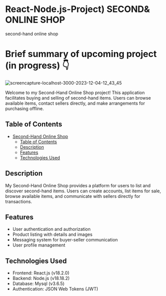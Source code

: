 # React-Node.js-Project) SECOND& ONLINE SHOP
second-hand online shop

# Brief summary of upcoming project (in progress) 👇 
![screencapture-localhost-3000-2023-12-04-12_43_45](https://github.com/skgus5598/react-nodejs_OnlineShop/assets/78111263/a4d58acc-1590-4d0f-a6f8-ec6f5a881e99)


Welcome to my Second-Hand Online Shop project! This application facilitates buying and selling of second-hand items. Users can browse available items, contact sellers directly, and make arrangements for purchasing offline.

## Table of Contents

- [Second-Hand Online Shop](#second-hand-online-shop)
  - [Table of Contents](#table-of-contents)
  - [Description](#description)
  - [Features](#features)
  - [Technologies Used](#technologies-used)

## Description

My Second-Hand Online Shop provides a platform for users to list and discover second-hand items. Users can create accounts, list items for sale, browse available items, and communicate with sellers directly for transactions.

## Features
- User authentication and authorization 
- Product listing with details and images
- Messaging system for buyer-seller communication
- User profile management

## Technologies Used

- Frontend: React.js (v18.2.0)
- Backend: Node.js (v18.18.2)
- Database: Mysql (v3.6.5)
- Authentication: JSON Web Tokens (JWT)



